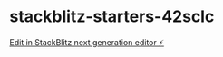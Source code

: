 # stackblitz-starters-42sclc

[Edit in StackBlitz next generation editor ⚡️](https://stackblitz.com/~/github.com/weitzshaked/stackblitz-starters-42sclc)